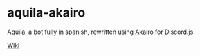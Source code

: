 # aquila-akairo
Aquila, a bot fully in spanish, rewritten using Akairo for Discord.js

[Wiki](https://github.com/GlowingRain/aquila-akairo/wiki)

